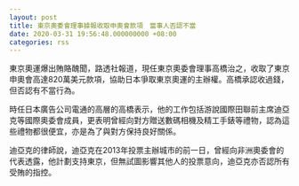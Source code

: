 ```yaml
---
layout: post
title: 東京奧委會理事據報收取申奧會款項　當事人否認不當
date: 2020-03-31 19:56:48.000000000 +08:00
categories: rss
---
```


東京奧運爆出賄賂醜聞，路透社報道，現任東京奧委會理事高橋治之，收取了東京申奧會高達820萬美元款項，協助日本爭取東京奧運的主辦權。高橋承認收過錢，但否認有不當行為。

時任日本廣告公司電通的高層的高橋表示，他的工作包括游說國際田聯前主席迪亞克等國際奧委會成員，更表明曾經向對方贈送數碼相機及精工手錶等禮物，認為這些禮物都很便宜，亦是為了與對方保持良好關係。 

迪亞克的律師說，迪亞克在2013年投票主辦城市的前一日，曾經向非洲奧委會的代表透露，他計劃支持東京，但無試圖影響其他人的投票意向，迪亞克亦否認所有受賄的指控。
